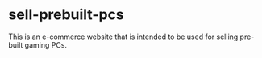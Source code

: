 # sell-prebuilt-pcs
This is an e-commerce website that is intended to be used for selling pre-built gaming PCs. 
